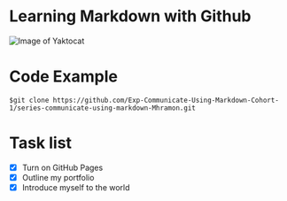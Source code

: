 # Learning Markdown with Github 
![Image of Yaktocat](https://octodex.github.com/images/yaktocat.png)

# Code Example
```
$git clone https://github.com/Exp-Communicate-Using-Markdown-Cohort-1/series-communicate-using-markdown-Mhramon.git
```
# Task list
- [x] Turn on GitHub Pages
- [x] Outline my portfolio
- [x] Introduce myself to the world
